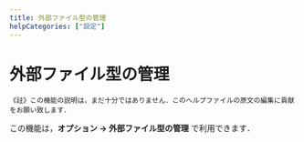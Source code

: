 ```yaml
---
title: 外部ファイル型の管理
helpCategories: ["設定"]
---
```


# 外部ファイル型の管理

```
《註》この機能の説明は，まだ十分ではありません．このヘルプファイルの原文の編集に貢献をお願い致します．
```

この機能は，**オプション → 外部ファイル型の管理** で利用できます．
